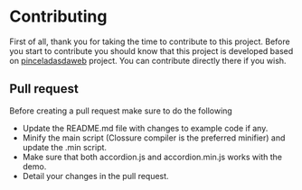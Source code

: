 # Contributing

First of all, thank you for taking the time to contribute to this project. Before you start to contribute you should know that this project is developed based on [pinceladasdaweb](https://github.com/pinceladasdaweb/accordion) project. You can contribute directly there if you wish.

## Pull request

Before creating a pull request make sure to do the following

 - Update the README.md file with changes to example code if any.
 - Minify the main script (Clossure compiler is the preferred minifier) and update the .min script.
 - Make sure that both accordion.js and accordion.min.js works with the demo.
 - Detail your changes in the pull request.
 